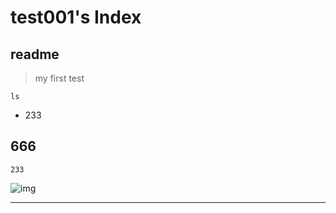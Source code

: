 # test001's Index

## readme

> my first test

```shell
ls
```

- 233

## 666

`233`

![img](https://impressionyang.gitee.io/imgbed/img/blog/2020-03-26_21-26_1.png)

---
